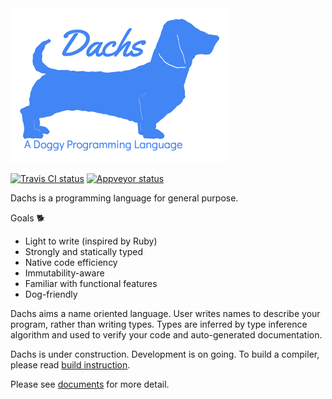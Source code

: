 <!-- Dachs Programming Language -->
<img src="misc/dachs-logo.png" width="350" alt="Dachs Programming Language"/>

[![Travis CI status][Travis CI badge]][Travis CI results]
[![Appveyor status][Appveyor badge]][Appveyor results]

Dachs is a programming language for general purpose.

Goals :dog2:
- Light to write (inspired by Ruby)
- Strongly and statically typed
- Native code efficiency
- Immutability-aware
- Familiar with functional features
- Dog-friendly

Dachs aims a name oriented language. User writes names to describe your program, rather than
writing types. Types are inferred by type inference algorithm and used to verify your code and
auto-generated documentation.

Dachs is under construction. Development is on going. To build a compiler, please read [build instruction][].

Please see [documents][] for more detail.

[Dachs logo]: ../misc/dachs-logo.png
[documents]: ./docs/design/draft/README.md
[Travis CI results]: https://travis-ci.org/rhysd/Dachs
[Travis CI badge]: https://travis-ci.org/rhysd/Dachs.svg?branch=master
[Appveyor results]: https://ci.appveyor.com/project/rhysd/dachs/branch/master
[Appveyor badge]: https://ci.appveyor.com/api/projects/status/7w885lmttd01ic2a/branch/master?svg=true
[build instruction]: ./compiler/README.md
